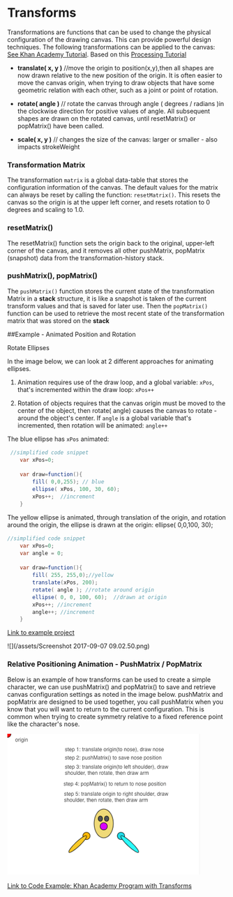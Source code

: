 # Transforms

Transformations are functions that can be used to change the physical configuration of the drawing canvas.  This can provide powerful design techniques.  The following transformations can be applied to the canvas: [See Khan Academy Tutorial](https://www.khanacademy.org/computing/computer-programming/programming-games-visualizations/programming-transformations/a/translation).  Based on this [Processing Tutorial](https://www.processing.org/tutorials/transform2d/)

* **translate\( x, y \)**   //move the origin to position\(x,y\),then all shapes are now drawn relative to the new position of the origin.  It is often easier to move the canvas origin, when trying to draw objects that have some geometric relation with each other, such as a joint or point of rotation. 

* **rotate\( angle \)** // rotate the canvas through angle \( degrees / radians \)in the clockwise direction for positive values of angle.  All subsequent shapes are drawn on the rotated canvas, until resetMatrix() or popMatrix() have been called.

* **scale\( x, y \)** //  changes the size of the canvas: larger or smaller - also impacts strokeWeight

### Transformation Matrix

The transformation `matrix` is a global data-table that stores the configuration information of the canvas.  The default values for the matrix can always be reset by calling the function: `resetMatrix()`.  This resets the canvas so the origin is at the upper left corner, and resets rotation to 0 degrees and scaling to 1.0.

### resetMatrix\(\)

The resetMatrix\(\) function sets the origin back to the original, upper-left corner of the canvas, and it removes all other pushMatrix, popMatrix \(snapshot\) data from the transformation-history stack.

### pushMatrix\(\), popMatrix\(\)

The `pushMatrix()` function stores the current state of the transformation Matrix in a **stack** structure, it is like a snapshot is taken of the current transform values and that is saved for later use.  Then the `popMatrix()` function can be used to retrieve the most recent state of the transformation matrix that was stored on the **stack**

##Example - Animated Position and Rotation

Rotate Ellipses 

In the image below, we can look at 2 different approaches for animating ellipses.

1. Animation requires use of the draw loop, and a global variable: ``xPos``, that's incremented within the draw loop: ``xPos++``

2.  Rotation of objects requires that the canvas origin must be moved to the center of the object, then rotate( angle) causes the canvas to rotate - around the object's center.  If ``angle`` is a global variable that's incremented, then rotation will be animated: ``angle++``

The blue ellipse has ``xPos`` animated:
   

```java
 //simplified code snippet
    var xPos=0;

    var draw=function(){
        fill( 0,0,255); // blue
        ellipse( xPos, 100, 30, 60); 
        xPos++;  //increment
    }

```


The yellow ellipse is animated, through translation of the origin, and rotation around the origin, the ellipse is drawn at the origin:  ellipse( 0,0,100, 30);
    

```java
//simplified code snippet
    var xPos=0;
    var angle = 0;

    var draw=function(){
        fill( 255, 255,0);//yellow
        translate(xPos, 200);
        rotate( angle ); //rotate around origin
        ellipse( 0, 0, 100, 60);  //drawn at origin
        xPos++; //increment
        angle++; //increment
    }
```


[Link to example project](https://www.khanacademy.org/computer-programming/transforms-for-animated-rotation/6642382780170240)

![](/assets/Screenshot 2017-09-07 09.02.50.png)


### Relative Positioning Animation - PushMatrix / PopMatrix
Below is an example of how transforms can be used to create a simple character, we can use pushMatrix\(\) and popMatrix\(\) to save and retrieve canvas configuration settings as noted in the image below.  pushMatrix and popMatrix are designed to be used together, you call pushMatrix when you know that you will want to return to the current configuration.  This is common when trying to create symmetry relative to a fixed reference point like the character's nose.

![](transforms.png)

[Link to Code Example: Khan Academy Program with Transforms](https://www.khanacademy.org/computer-programming/transformations-pushmatrix-popmatrix/5558061535199232)

